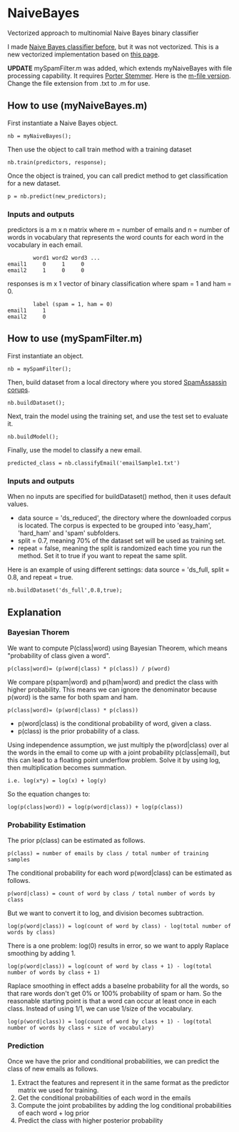 NaiveBayes
==========

Vectorized approach to multinomial Naive Bayes binary classifier

I made [Naive Bayes classifier before](https://github.com/toshiakit/classification), but it was not vectorized. This is a new vectorized implementation based on [this page](http://nlp.stanford.edu/IR-book/html/htmledition/naive-bayes-text-classification-1.html).

__UPDATE__ mySpamFilter.m was added, which extends myNaiveBayes with file processing capability. It requires [Porter Stemmer](http://tartarus.org/martin/PorterStemmer/). Here is the [m-file version](http://tartarus.org/martin/PorterStemmer/matlab.txt). Change the file extension from .txt to .m for use.


How to use (myNaiveBayes.m)
-------------------------

First instantiate a Naive Bayes object. 

    nb = myNaiveBayes();
  
Then use the object to call train method with a training dataset

    nb.train(predictors, response);
  
Once the object is trained, you can call predict method to get classification for a new dataset. 

    p = nb.predict(new_predictors);

### Inputs and outputs 

predictors is a m x n matrix where m = number of emails and n = number of words in vocabulary that represents the word counts for each word in the vocabulary in each email. 

            word1 word2 word3 ...
    email1     0     1     0
    email2     1     0     0
    
responses is m x 1 vector of binary classification where spam = 1 and ham = 0. 

            label (spam = 1, ham = 0)
    email1     1
    email2     0

How to use (mySpamFilter.m)
---------------------------

First instantiate an object.

    nb = mySpamFilter();

Then, build dataset from a local directory where you stored [SpamAssassin corups](http://spamassassin.apache.org/publiccorpus/). 

    nb.buildDataset();
    
Next, train the model using the training set, and use the test set to evaluate it. 

    nb.buildModel();
    
Finally, use the model to classify a new email.

    predicted_class = nb.classifyEmail('emailSample1.txt')
    
### Inputs and outputs

When no inputs are specified for buildDataset() method, then it uses default values. 
* data source = 'ds_reduced', the directory where the downloaded corpus is located. The corpus is expected to be grouped into 'easy\_ham', 'hard\_ham' and 'spam' subfolders.  
* split = 0.7, meaning 70% of the dataset set will be used as training set. 
* repeat = false, meaning the split is randomized each time you run the method. Set it to true if you want to repeat the same split. 

Here is an example of using different settings: data source = 'ds_full, split = 0.8, and repeat = true.

    nb.buildDataset('ds_full',0.8,true);


Explanation
-----------

### Bayesian Thorem

We want to compute P(class|word) using Bayesian Theorem, which means "probability of class given a word". 

    p(class|word)= (p(word|class) * p(class)) / p(word)
    

We compare p(spam|word) and p(ham|word) and predict the class with higher probability. This means we can ignore the denominator because p(word) is the same for both spam and ham. 

    p(class|word)= (p(word|class) * p(class))

* p(word|class) is the conditional probability of word, given a class. 
* p(class) is the prior probability of a class.

Using independence assumption, we just multiply the p(word|class) over al the words in the email to come up with a joint probability p(class|email), but this can lead to a floating point underflow problem. Solve it by using log, then multiplication becomes summation.

    i.e. log(x*y) = log(x) + log(y) 

So the equation changes to:

    log(p(class|word)) = log(p(word|class)) + log(p(class))
    
### Probability Estimation


The prior p(class) can be estimated as follows.

    p(class) = number of emails by class / total number of training samples

The conditional probability for each word p(word|class) can be estimated  as follows.

    p(word|class) = count of word by class / total number of words by class

But we want to convert it to log, and division becomes subtraction.

    log(p(word|class)) = log(count of word by class) - log(total number of words by class)
    
There is a one problem: log(0) results in error, so we want to apply Raplace smoothing by adding 1. 

    log(p(word|class)) = log(count of word by class + 1) - log(total number of words by class + 1)

Raplace smoothing in effect adds a baselne probability for all the words, so that rare words don't get 0% or 100% probability of spam or ham. So the reasonable starting point is that a word can occur at least once in each class. Instead of using 1/1, we can use 1/size of the vocabulary. 

    log(p(word|class)) = log(count of word by class + 1) - log(total number of words by class + size of vocabulary)

### Prediction

Once we have the prior and conditional probabilities, we can predict the class of new emails as follows.

1. Extract the features and represent it in the same format as the predictor matrix we used for training. 
2. Get the conditional probabilities of each word in the emails
3. Compute the joint probabilites by adding the log conditional probabilities of each word + log prior
4. Predict the class with higher posterior probability

